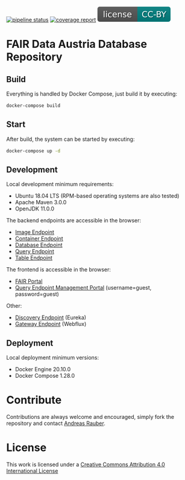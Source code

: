 [![pipeline status](https://gitlab.phaidra.org/fair-data-austria-db-repository/fda-services/badges/master/pipeline.svg)](https://gitlab.phaidra.org/fair-data-austria-db-repository/fda-services/-/commits/master)
[![coverage report](https://gitlab.phaidra.org/fair-data-austria-db-repository/fda-services/badges/master/coverage.svg)](https://gitlab.phaidra.org/fair-data-austria-db-repository/fda-services/-/commits/master)
[![license](.gitlab/license.svg)](http://creativecommons.org/licenses/by/4.0/)

# FAIR Data Austria Database Repository

## Build

Everything is handled by Docker Compose, just build it by executing:

```bash
docker-compose build
```

## Start

After build, the system can be started by executing:

```bash
docker-compose up -d
```

## Development

Local development minimum requirements:

- Ubuntu 18.04 LTS (RPM-based operating systems are also tested)
- Apache Maven 3.0.0
- OpenJDK 11.0.0

The backend endpoints are accessible in the browser:

- [Image Endpoint](http://localhost:9091/swagger-ui/)
- [Container Endpoint](http://localhost:9091/swagger-ui/)
- [Database Endpoint](http://localhost:9092/swagger-ui/)
- [Query Endpoint](http://localhost:9093/swagger-ui/)
- [Table Endpoint](http://localhost:9094/swagger-ui/)

The frontend is accessible in the browser:

- [FAIR Portal](http://localhost:3000)
- [Query Endpoint Management Portal](http://localhost:15672) (username=guest, password=guest)

Other:

- [Discovery Endpoint](http://localhost:9090/) (Eureka)
- [Gateway Endpoint](http://localhost:9095/swagger-ui/) (Webflux)

## Deployment

Local deployment minimum versions:

- Docker Engine 20.10.0
- Docker Compose 1.28.0

# Contribute

Contributions are always welcome and encouraged, simply fork the repository and
contact [Andreas Rauber](http://www.ifs.tuwien.ac.at/~andi/).

# License

This work is licensed under
a [Creative Commons Attribution 4.0 International License](http://creativecommons.org/licenses/by/4.0/)